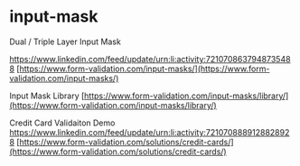 # input-mask
Dual / Triple Layer Input Mask

https://www.linkedin.com/feed/update/urn:li:activity:7210708637948735488
[https://www.form-validation.com/input-masks/](https://www.form-validation.com/input-masks/)

Input Mask Library
[https://www.form-validation.com/input-masks/library/](https://www.form-validation.com/input-masks/library/)

Credit Card Validaiton Demo
https://www.linkedin.com/feed/update/urn:li:activity:7210708889128828928
[https://www.form-validation.com/solutions/credit-cards/](https://www.form-validation.com/solutions/credit-cards/)
